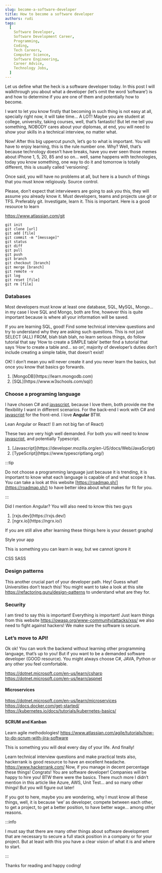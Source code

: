 ```yaml
---
slug: become-a-software-developer
title: How to become a software developer
authors: rudi
tags:
  [
    Software Developer,
    Software Development Career,
    Programming,
    Coding,
    Tech Careers,
    Computer Science,
    Software Engineering,
    Career Advice,
    Technology Jobs,
  ]
---
```


Let us define what the heck is a software developer today. In this post I will walkthrough you about what a developer (let’s omit the word ’software’) is and how to determine if you are one of them and potentially how to become.

I want to let you know firstly that becoming in such thing is not easy at all, specially right now, it will take time… A LOT! Maybe you are student at college, university, taking courses, well, that’s fantastic! But let me tell you something, NOBODY cares about your diplomas, at end, you will need to show your skills in a technical interview, no matter what.

<!-- truncate -->

Now! After this big uppercut punch, let’s go to what is important.
You will have to enjoy learning, this is the rule number one. Why? Well, that’s because technology doesn’t have breaks, have you ever seen those memes about iPhone 1, 5, 20, 85 and so on… well, same happens with technologies, today you know something, one way to do it and tomorrow is totally different, this is usually called ’versioning’.

Once said, you will have no problems at all, but here is a bunch of things that you must know religiously.
Source control.

Please, don’t expect that interviewers are going to ask you this, they will assume you already know it. Must developers, teams and projects use git or TFS. Preferably git. Investigate, learn it. This is important. Here is a good resource to learn

https://www.atlassian.com/git

```
git init
git clone [url]
git add [file]
git commit -m "[message]"
git status
git diff
git pull
git push
git branch
git checkout [branch]
git merge [branch]
git remote -v
git log
git reset [file]
git rm [file]
```

### Databases

Most developers must know at least one database, SQL, MySQL, Mongo… in my case I love SQL and Mongo, both are fine, however this is quite important because is where all your information will be saved.

If you are learning SQL, good! Find some technical interview questions and try to understand why they are asking such questions. This is not just SELECT (ALL) FROM, blah blah blah, no learn serious things, do follow tutorial that say ‘How to create a SIMPLE table’ better find a tutorial that says ‘How to create a table and… so on’, majority of developer’s duties don’t include creating a simple table, that doesn’t exist!

OK! I don’t mean you will never create it and you never learn the basics, but once you know that basics go forwards.

<ol>
    <li>[MongoDB](https://learn.mongodb.com)</li>
    <li>[SQL](https://www.w3schools.com/sql/)</li>
</ol>

### Choose a programing language

I have chosen C# and [javascript](https://developer.mozilla.org/en-US/docs/Web/JavaScript), because I love them, both provide me the flexibility I want in different scenarios. For the back-end I work with C# and [javascript](https://developer.mozilla.org/en-US/docs/Web/JavaScript) for the front-end. I love **Angular** BTW.

Lean Angular or React! (I am not big fan of React)

These two are very high well demanded. For both you will need to know [javascript](https://developer.mozilla.org/en-US/docs/Web/JavaScript), and potentially Typescript.

<ol>
    <li>[Javascript](https://developer.mozilla.org/en-US/docs/Web/JavaScript)</li>
    <li>[TypeScript](https://www.typescriptlang.org/)</li>
</ol>

:::tip

Do not choose a programming language just because it is trending, it is important to know what each language is capable of and what scope it has.
You can take a look at this website [https://roadmap.sh/](https://roadmap.sh/) to have better idea about what makes for fit for you.

:::

Did I mention Angular? You will also need to know this two guys

<ol>
    <li>[rxjs.dev](https://rxjs.dev/)</li>
    <li>[ngrx.io](https://ngrx.io/)</li>
</ol>

If you are still alive after learning these things here is your dessert graphql

Style your app

This is something you can learn in way, but we cannot ignore it

CSS
SASS

### Design patterns

This another crucial part of your developer path. Hey! Guess what! Universities don’t teach this!
You might want to take a look at this site https://refactoring.guru/design-patterns to understand what are they for.

### Security

I am tired to say this is important! Everything is important! Just learn things from this website https://owasp.org/www-community/attacks/xss/ we also need to fight against hackers! We make sure the software is secure.

### Let’s move to API!

Ok ok! You can work the backend without learning other programming language, that’s up to you! But if you want to be a demanded software developer (GOOD resource). You might always choose C#, JAVA, Python or any other you feel comfortable.

https://dotnet.microsoft.com/en-us/learn/csharp
https://dotnet.microsoft.com/en-us/learn/aspnet

#### Microservices

https://dotnet.microsoft.com/en-us/learn/microservices
https://docs.docker.com/get-started/
https://kubernetes.io/docs/tutorials/kubernetes-basics/

#### SCRUM and Kanban

Learn agile methodologies!
https://www.atlassian.com/agile/tutorials/how-to-do-scrum-with-jira-software

This is something you will deal every day of your life.
And finally!

Learn technical interview questions and make practical tests also, hackerrank is good resource to have an excellent headache.
https://www.hackerrank.com/
Now, if you manage in decent percentage these things! Congrats! You are software developer! Companies will be happy to hire you! BTW there were the basics. There much more I didn’t mention in this article like Azure, AWS, Unit Test… and so many other things! But you will figure out later!

If you got to here, maybe you are wondering, why I must know all these things, well, it is because ‘we’ as developer, compete between each other, to get a project, to get a better position, to have better wage… among other reasons.

:::info

I must say that there are many other things about software development that are necessary to secure a full stack position in a company or for your project. But at least with this you have a clear vision of what it is and where to start.

:::

Thanks for reading and happy coding!